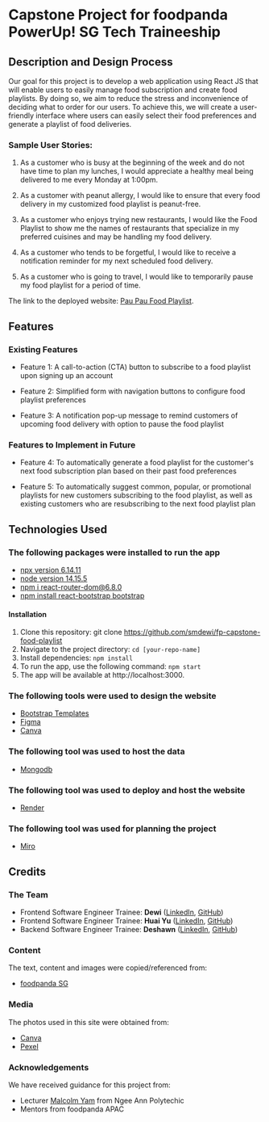 # Capstone Project for foodpanda PowerUp! SG Tech Traineeship
## Description and Design Process
Our goal for this project is to develop a web application using React JS that will enable users to easily manage food subscription and create food playlists. By doing so, we aim to reduce the stress and inconvenience of deciding what to order for our users. To achieve this, we will create a user-friendly interface where users can easily select their food preferences and generate a playlist of food deliveries.
### Sample User Stories:

1. As a customer who is busy at the beginning of the week and do not have time to plan my lunches, I would appreciate a healthy meal being delivered to me every Monday at 1:00pm.
   
2. As a customer with peanut allergy, I would like to ensure that every food delivery in my customized food playlist is peanut-free.
      
3. As a customer who enjoys trying new restaurants, I would like the Food Playlist to show me the names of restaurants that specialize in my preferred cuisines and may be handling my food delivery.
   
4. As a customer who tends to be forgetful, I would like to receive a notification reminder for my next scheduled food delivery.
   
5. As a customer who is going to travel, I would like to temporarily pause my food playlist for a period of time.

The link to the deployed website: [Pau Pau Food Playlist](https://pau-pau-food-playlist.onrender.com/).

## Features
### Existing Features
* Feature 1: A call-to-action (CTA) button to subscribe to a food playlist upon signing up an account 
  
* Feature 2: Simplified form with navigation buttons to configure food playlist preferences
  
* Feature 3: A notification pop-up message to remind customers of upcoming food delivery with option to pause the food playlist

### Features to Implement in Future
* Feature 4: To automatically generate a food playlist for the customer's next food subscription plan based on their past food preferences
  
* Feature 5: To automatically suggest common, popular, or promotional playlists for new customers subscribing to the food playlist, as well as existing customers who are resubscribing to the next food playlist plan

## Technologies Used

### The following packages were installed to run the app

* [npx version 6.14.11](https://www.npmjs.com/package/npx)
* [node version 14.15.5](https://nodejs.org/ja/blog/release/v14.15.5)
* [npm i react-router-dom@6.8.0](https://www.npmjs.com/package/react-router-dom/v/6.8.0)  
* [npm install react-bootstrap bootstrap](https://react-bootstrap.github.io/getting-started/introduction)

#### Installation

1. Clone this repository: git clone https://github.com/smdewi/fp-capstone-food-playlist
2. Navigate to the project directory: `cd [your-repo-name]`
3. Install dependencies: `npm install`
4. To run the app, use the following command: `npm start`​
5. The app will be available at http://localhost:3000.

### The following tools were used to design the website

* [Bootstrap Templates](https://startbootstrap.com/templates)
* [Figma](https://www.figma.com/)
* [Canva](https://www.canva.com/en_gb/)

### The following tool was used to host the data
* [Mongodb](https://www.mongodb.com/)

### The following tool was used to deploy and host the website
* [Render](https://render.com/)

### The following tool was used for planning the project
* [Miro](https://miro.com/)

## Credits

### The Team
* Frontend Software Engineer Trainee: **Dewi** ([LinkedIn](https://www.linkedin.com/in/smdewi), [GitHub](https://github.com/smdewi))
* Frontend Software Engineer Trainee: **Huai Yu** ([LinkedIn](https://www.linkedin.com/in/phayhy), [GitHub](https://github.com/phayhy))
* Backend Software Engineer Trainee: **Deshawn** ([LinkedIn](https://www.linkedin.com/in/deshawn-yeo), [GitHub](https://github.com/Deetsyzb))
  
### Content
The text, content and images were copied/referenced from:
* [foodpanda SG](https://www.foodpanda.sg/)

### Media
The photos used in this site were obtained from:

* [Canva](https://www.canva.com/en_gb/)
* [Pexel](https://www.pexels.com/)

### Acknowledgements
We have received guidance for this project from:

* Lecturer [Malcolm Yam](https://sg.linkedin.com/in/malcolmyam) from Ngee Ann Polytechic
* Mentors from foodpanda APAC
